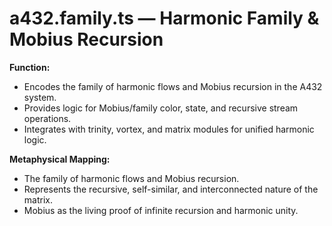 # a432.family.ts — Harmonic Family & Mobius Recursion

**Function:**
- Encodes the family of harmonic flows and Mobius recursion in the A432 system.
- Provides logic for Mobius/family color, state, and recursive stream operations.
- Integrates with trinity, vortex, and matrix modules for unified harmonic logic.

**Metaphysical Mapping:**
- The family of harmonic flows and Mobius recursion.
- Represents the recursive, self-similar, and interconnected nature of the matrix.
- Mobius as the living proof of infinite recursion and harmonic unity. 